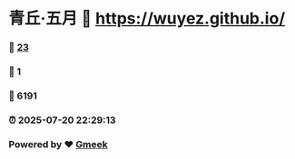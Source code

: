 # 青丘·五月 :link: https://wuyez.github.io/ 
### :page_facing_up: [23](https://wuyez.github.io//tag.html) 
### :speech_balloon: 1 
### :hibiscus: 6191 
### :alarm_clock: 2025-07-20 22:29:13 
### Powered by :heart: [Gmeek](https://github.com/Meekdai/Gmeek)

